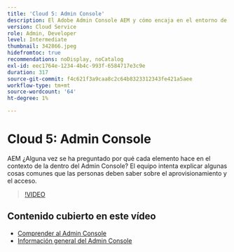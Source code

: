 ```yaml
---
title: 'Cloud 5: Admin Console'
description: El Adobe Admin Console AEM y cómo encaja en el entorno de la
version: Cloud Service
role: Admin, Developer
level: Intermediate
thumbnail: 342866.jpeg
hidefromtoc: true
recommendations: noDisplay, noCatalog
exl-id: eec1764e-1234-4b4c-993f-6584717e3c9e
duration: 317
source-git-commit: f4c621f3a9caa8c2c64b8323312343fe421a5aee
workflow-type: tm+mt
source-wordcount: '64'
ht-degree: 1%

---
```


# Cloud 5: Admin Console

AEM ¿Alguna vez se ha preguntado por qué cada elemento hace en el contexto de la dentro del Admin Console? El equipo intenta explicar algunas cosas comunes que las personas deben saber sobre el aprovisionamiento y el acceso.

>[!VIDEO](https://video.tv.adobe.com/v/342866?quality=12&learn=on)

## Contenido cubierto en este vídeo

+ [Comprender al Admin Console](https://experienceleague.adobe.com/docs/experience-manager-cloud-service/content/onboarding/onboarding-concepts/admin-console.html)
+ [Información general del Admin Console](https://helpx.adobe.com/es/enterprise/using/admin-console.html)
